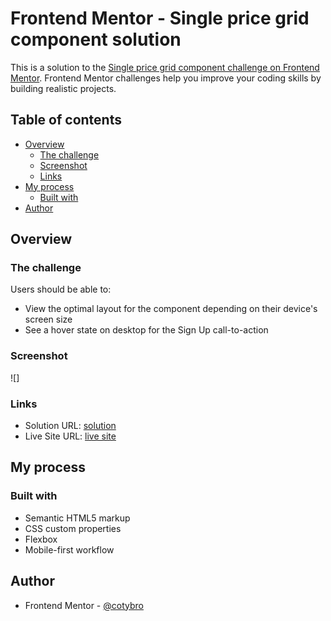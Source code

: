 # Frontend Mentor - Single price grid component solution

This is a solution to the [Single price grid component challenge on Frontend Mentor](https://www.frontendmentor.io/challenges/single-price-grid-component-5ce41129d0ff452fec5abbbc). Frontend Mentor challenges help you improve your coding skills by building realistic projects. 

## Table of contents

- [Overview](#overview)
  - [The challenge](#the-challenge)
  - [Screenshot](#screenshot)
  - [Links](#links)
- [My process](#my-process)
  - [Built with](#built-with)
- [Author](#author)


## Overview

### The challenge

Users should be able to:

- View the optimal layout for the component depending on their device's screen size
- See a hover state on desktop for the Sign Up call-to-action

### Screenshot

![]

### Links

- Solution URL: [solution](https://github.com/cotybro/Single-Price-Grid-Component)
- Live Site URL: [live site](https://single-price-grid-component-psi-eight.vercel.app/)

## My process

### Built with

- Semantic HTML5 markup
- CSS custom properties
- Flexbox
- Mobile-first workflow

## Author
- Frontend Mentor - [@cotybro](https://www.frontendmentor.io/profile/cotybro)